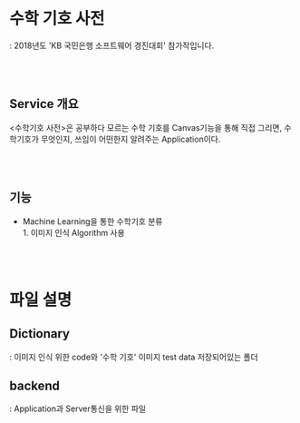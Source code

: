 # 수학 기호 사전  
: 2018년도 'KB 국민은행 소프트웨어 경진대회' 참가작입니다.


<br></br>

## Service 개요
<수학기호 사전>은 공부하다 모르는 수학 기호를 Canvas기능을 통해 직접 그리면, 수학기호가 무엇인지, 쓰임이 어떤한지 알려주는 Application이다.


<br></br>

## 기능 
- Machine Learning을 통한 수학기호 분류   
        1. 이미지 인식 Algorithm 사용

<br></br>

# 파일 설명 

## Dictionary
: 이미지 인식 위한 code와 '수학 기호' 이미지 test data
저장되어있는 폴더


## backend
: Application과 Server통신을 위한 파일 
